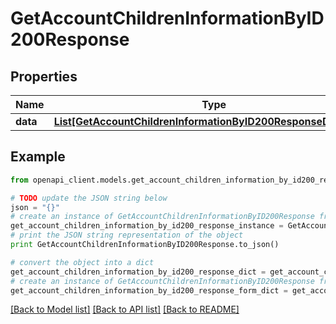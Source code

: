 # GetAccountChildrenInformationByID200Response


## Properties
Name | Type | Description | Notes
------------ | ------------- | ------------- | -------------
**data** | [**List[GetAccountChildrenInformationByID200ResponseDataInner]**](GetAccountChildrenInformationByID200ResponseDataInner.md) |  | [optional] 

## Example

```python
from openapi_client.models.get_account_children_information_by_id200_response import GetAccountChildrenInformationByID200Response

# TODO update the JSON string below
json = "{}"
# create an instance of GetAccountChildrenInformationByID200Response from a JSON string
get_account_children_information_by_id200_response_instance = GetAccountChildrenInformationByID200Response.from_json(json)
# print the JSON string representation of the object
print GetAccountChildrenInformationByID200Response.to_json()

# convert the object into a dict
get_account_children_information_by_id200_response_dict = get_account_children_information_by_id200_response_instance.to_dict()
# create an instance of GetAccountChildrenInformationByID200Response from a dict
get_account_children_information_by_id200_response_form_dict = get_account_children_information_by_id200_response.from_dict(get_account_children_information_by_id200_response_dict)
```
[[Back to Model list]](../README.md#documentation-for-models) [[Back to API list]](../README.md#documentation-for-api-endpoints) [[Back to README]](../README.md)


